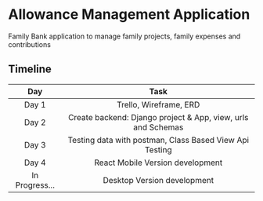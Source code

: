 # Allowance Management Application

Family Bank application to manage family projects, family expenses and contributions


## Timeline

| Day	                  |                                 Task |
|:---------------------:|:------------------------------------:|
| Day 1 |	Trello, Wireframe, ERD |
| Day 2 |	Create backend: Django project & App, view, urls and Schemas |
| Day 3 |	Testing data with postman, Class Based View Api Testing |
| Day 4 |	React Mobile Version development |
| In Progress... |	Desktop Version development |



